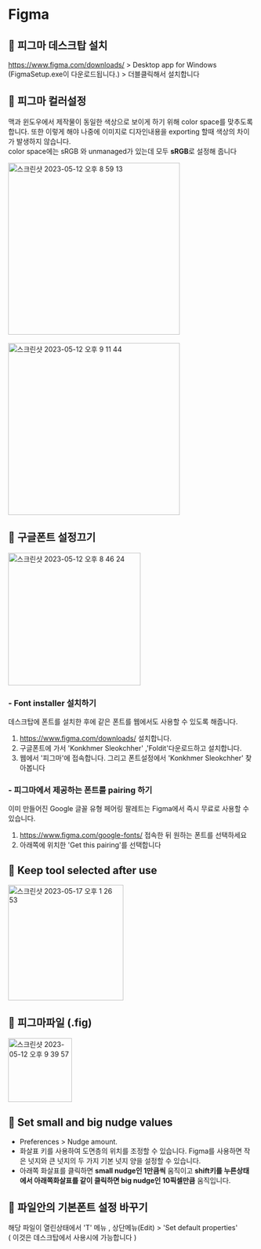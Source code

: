 # Figma

## 🍑 피그마 데스크탑 설치
https://www.figma.com/downloads/  > Desktop app for Windows (FigmaSetup.exe이 다운로드됩니다.) > 더블클릭해서 설치합니다 


## 🍑 피그마 컬러설정 
맥과 윈도우에서 제작물이 동일한 색상으로 보이게 하기 위해 color space를 맞추도록 합니다. 또한 이렇게 해야 나중에 이미지로 디자인내용을 exporting 할때 색상의 차이가 발생하지 않습니다.   
color space에는 sRGB 와 unmanaged가 있는데 모두 **sRGB**로 설정해 줍니다 

<img width="350" alt="스크린샷 2023-05-12 오후 8 59 13" src="https://github.com/PhoebeYoon/Figma/assets/48478079/7c20b3cd-4f64-4711-a1ff-38f37e50348f">
<br />
<br />

<img width="350" alt="스크린샷 2023-05-12 오후 9 11 44" src="https://github.com/PhoebeYoon/Figma/assets/48478079/20ef3012-c241-49d6-aa1c-ca34e721b131">


## 🍑 구글폰트 설정끄기

<img width="270" alt="스크린샷 2023-05-12 오후 8 46 24" src="https://github.com/PhoebeYoon/Figma/assets/48478079/0a8212ca-d0a2-4f0e-be61-1b7c886d6e15">   


### - Font installer 설치하기
데스크탑에 폰트를 설치한 후에 같은 폰트를 웹에서도 사용할 수 있도록 해줍니다.
1. https://www.figma.com/downloads/  설치합니다.
2. 구글폰트에 가서 'Konkhmer Sleokchher' ,'Foldit'다운로드하고 설치합니다.
3. 웹에서 '피그마'에 접속합니다. 그리고 폰트설정에서 'Konkhmer Sleokchher' 찾아봅니다


### - 피그마에서 제공하는 폰트를 pairing 하기
이미 만들어진 Google 글꼴 유형 페어링 팔레트는 Figma에서 즉시 무료로 사용할 수 있습니다.
1. https://www.figma.com/google-fonts/ 접속한 뒤 원하는 폰트를 선택하세요 
2. 아래쪽에 위치한 'Get this pairing'를 선택합니다 

## 🍑 Keep tool selected after use  
<img width="235" alt="스크린샷 2023-05-17 오후 1 26 53" src="https://github.com/PhoebeYoon/Figma/assets/48478079/1d094ee8-c4ee-4f5f-ac60-229a3c016284">




## 🍑 피그마파일 (.fig)  
<img width="130" alt="스크린샷 2023-05-12 오후 9 39 57" src="https://github.com/PhoebeYoon/Figma/assets/48478079/24664b9e-7710-4168-a037-1d7d6d3a0527">

## 🍑 Set small and big nudge values
- Preferences > Nudge amount.  
- 화살표 키를 사용하여 도면층의 위치를 조정할 수 있습니다. Figma를 사용하면 작은 넛지와 큰 넛지의 두 가지 기본 넛지 양을 설정할 수 있습니다. 
- 아래쪽 화살표를 클릭하면 **small nudge인 1만큼씩** 움직이고 **shift키를 누른상태에서 아래쪽화살표를 같이 클릭하면 big nudge인 10픽셀만큼** 
움직입니다.  


## 🍑 파일안의 기본폰트 설정 바꾸기
해당 파일이 열린상태에서 'T' 메뉴 , 상단메뉴(Edit) > 'Set default properties'   
( 이것은 데스크탑에서 사용시에 가능합니다 )
